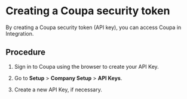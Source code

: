 # Creating a Coupa security token 

<head>
  <meta name="guidename" content="Integration"/>
  <meta name="context" content="GUID-775ffca8-8bcf-4545-9cf6-1d20f8e53be0"/>
</head>


By creating a Coupa security token (API key), you can access Coupa in  Integration.


## Procedure

1.  Sign in to Coupa using the browser to create your API Key.

2.  Go to **Setup** \> **Company Setup** \> **API Keys**.

3.  Create a new API Key, if necessary.
